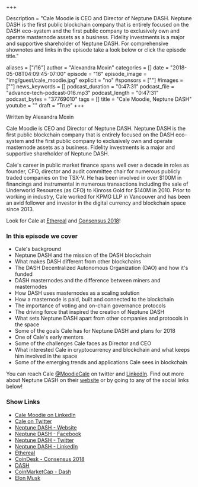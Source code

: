 +++

Description = "Cale Moodie  is CEO and Director of Neptune DASH. Neptune DASH is the first public blockchain company that is entirely focused on the DASH eco-system and the first public company to exclusively own and operate masternode assets as a business. Fidelity investments is a major and supportive shareholder of Neptune DASH. For comprehensive shownotes and links in the episode take a look below or click the episode title."

aliases = ["/16"]
author = "Alexandra Moxin"
categories = []
date = "2018-05-08T04:09:45-07:00"
episode = "16"
episode_image = "img/guest/cale_moodie.jpg"
explicit = "no"
#sponsors = [""]
#images = [""]
news_keywords = []
podcast_duration = "0:47:31"
podcast_file = "advance-tech-podcast-016.mp3"
podcast_length = "0:47:31"
podcast_bytes = "37769010"
tags = []
title = "Cale Moodie, Neptune DASH"
youtube = ""
draft = "True"
+++

Written by Alexandra Moxin

Cale Moodie is CEO and Director of Neptune DASH. Neptune DASH is the first public blockchain company that is entirely focused on the DASH eco-system and the first public company to exclusively own and operate masternode assets as a business. Fidelity investments is a major and supportive shareholder of Neptune DASH.

Cale's career in public market finance spans well over a decade in roles as founder, CFO, director and audit committee chair for numerous publicly traded companies on the TSX-V. He has been involved in over $100M in financings and instrumental in numerous transactions including the sale of Underworld Resources (as CFO) to Kinross Gold for $140M in 2010. Prior to working in industry, Cale worked for KPMG LLP in Vancouver and has been an avid follower and investor in the digital currency and blockchain space since 2013.

Look for Cale at [Ethereal](https://etherealsummit.com/) and [Consensus 2018](https://www.coindesk.com/events/consensus-2018/)!


### In this episode we cover
* Cale's background
* Neptune DASH and the mission of the DASH blockchain
* What makes DASH different from other blockchains
* The DASH Decentralized Autonomous Organization (DAO) and how it's funded
* DASH masternodes and the difference between miners and masternodes
* How DASH uses masternodes as a scaling solution
* How a masternode is paid, built and connected to the blockchain
* The importance of voting and on-chain governance protocols
* The driving force that inspired the creation of Neptune DASH
* What sets Neptune DASH apart from other companies and protocols in the space
* Some of the goals Cale has for Neptune DASH and plans for 2018
* One of Cale's early mentors
* Some of the challenges Cale faces as Director and CEO
* What interested Cale in cryptocurrency and blockchain and what keeps him involved in the space
* Some of the emerging trends and applications Cale sees in blockchain

You can reach Cale [@MoodieCale](https://twitter.com/) on twitter and [LinkedIn](https://www.linkedin.com/in/cale-j-moodie-bsf-cpa-ca-1215032/). Find out more about Neptune DASH on their [website](https://neptunedash.com/) or by going to any of the social links below!


### Show Links

* [Cale Moodie on LinkedIn](https://www.linkedin.com/in/cale-j-moodie-bsf-cpa-ca-1215032/)
* [Cale on Twitter](https://twitter.com/MoodieCale)
* [Neptune DASH - Website](https://neptunedash.com/)
* [Neptune DASH - Facebook](https://www.facebook.com/Neptune-Dash-408645892898692/?ref=settings)
* [Neptune DASH - Twitter](https://twitter.com/NeptuneDash?lang=en)
* [Neptune DASH - LinkedIn](https://www.linkedin.com/company/neptunedash/)
* [Ethereal](https://etherealsummit.com/)
* [CoinDesk - Consensus 2018](https://www.coindesk.com/events/consensus-2018/)
* [DASH](https://www.dash.org/)
* [CoinMarketCap - Dash](https://coinmarketcap.com/currencies/dash/)
* [Elon Musk](https://www.forbes.com/profile/elon-musk/)










